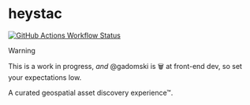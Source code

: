 # heystac

[![GitHub Actions Workflow Status](https://img.shields.io/github/actions/workflow/status/gadomski/heystac/pages.yaml?style=for-the-badge&label=pages)](https://github.com/gadomski/heystac/actions/workflows/pages.yaml)

> [!WARNING]
> This is a work in progress, _and_ @gadomski is 🗑️ at front-end dev, so set your expectations low.

A curated geospatial asset discovery experience™.
